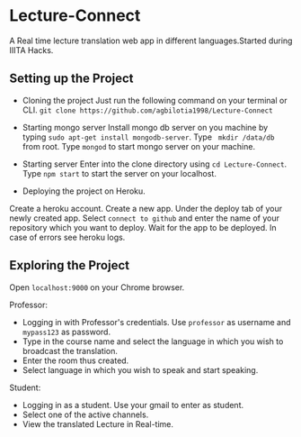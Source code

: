 # Lecture-Connect
A Real time lecture translation web app in different languages.Started during IIITA Hacks.

## Setting up the Project

- Cloning the project
Just run the following command on your terminal or CLI.
``` git clone https://github.com/agbilotia1998/Lecture-Connect ```

- Starting mongo server
Install mongo db server on you machine by typing ``` sudo apt-get install mongodb-server ```.
Type ``` mkdir /data/db``` from root.
Type ``` mongod ``` to start mongo server on your machine.

- Starting server
Enter into the clone directory using ``` cd Lecture-Connect ```.
Type ``` npm start ``` to start the server on your localhost.

- Deploying the project on Heroku.

Create a heroku account. 
Create a new app. 
Under the deploy tab of your newly created app.
Select ``` connect to github ``` and enter the name of your repository which you want to deploy. 
Wait for the app to be deployed.
In case of errors see heroku logs.

## Exploring the Project

Open ``` localhost:9000 ``` on your Chrome browser.

Professor:
  - Logging in with Professor's credentials. Use ``` professor ``` as username and ``` mypass123 ``` as password.
  - Type in the course name and select the language in which you wish to broadcast the translation.
  - Enter the room thus created.
  - Select language in which you wish to speak and start speaking.


Student:
  - Logging in as a student. Use your gmail to enter as student.
  - Select one of the active channels.
  - View the translated Lecture in Real-time.
